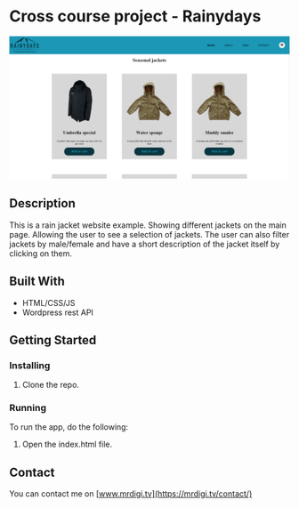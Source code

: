 # Cross course project - Rainydays

![image](cross-course.png)

## Description

This is a rain jacket website example. Showing different jackets on the main page. Allowing the user to see a selection of jackets. The user can also filter jackets by male/female and have a short description of the jacket itself by clicking on them.

## Built With

- HTML/CSS/JS
- Wordpress rest API

## Getting Started

### Installing

1. Clone the repo.

### Running

To run the app, do the following:

1. Open the index.html file.

## Contact

You can contact me on [www.mrdigi.tv](https://mrdigi.tv/contact/)
